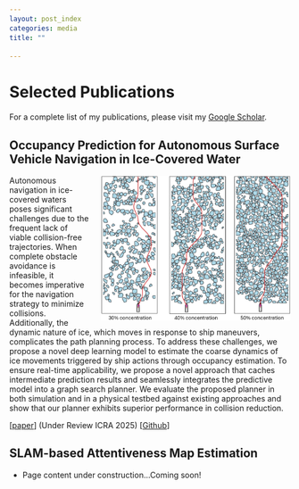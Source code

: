 ```yaml
---
layout: post_index
categories: media
title: ""

---
```


# Selected Publications
For a complete list of my publications, please visit my [Google Scholar](https://scholar.google.ca/citations?user=8zyHdjoAAAAJ&hl=en&oi=ao).


## Occupancy Prediction for Autonomous Surface Vehicle Navigation in Ice-Covered Water
<img style="float: right; padding-left:20px;" src="/assets/sim_img.jpg" width="340" height="260">

Autonomous navigation in ice-covered waters poses significant challenges due to the frequent lack of viable collision-free trajectories. When complete obstacle avoidance is infeasible, it becomes imperative for the navigation strategy to minimize collisions. Additionally, the dynamic nature of ice, which moves in response to ship maneuvers, complicates the path planning process. To address these challenges, we propose a novel deep learning model to estimate the coarse dynamics of ice movements triggered by ship actions through occupancy estimation. To ensure real-time applicability, we propose a novel approach that caches intermediate prediction results and seamlessly integrates the predictive model into a graph search planner. We evaluate the proposed planner in both simulation and in a physical testbed against existing approaches and show that our planner exhibits superior performance in collision reduction. 

[[paper](https://ieeexplore.ieee.org/abstract/document/10400830)] (Under Review ICRA 2025) [[Github](https://drive.google.com/file/d/1FZqU1ECDhD2d93hmC90mmE7PjuCymzC-/view?usp=sharing)]

## SLAM-based Attentiveness Map Estimation

* Page content under construction...Coming soon!

